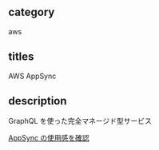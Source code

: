 ## category

aws

## titles

AWS AppSync

## description

GraphQL を使った完全マネージド型サービス

<a href="https://zenn.dev/kurosame/scraps/747df781b69b54" target="_blank">AppSync の使用感を確認</a>
